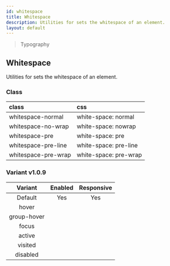 ```yaml
---
id: whitespace
title: Whitespace
description: Utilities for sets the whitespace of an element.
layout: default
---
```


> Typography

## Whitespace

Utilities for sets the whitespace of an element.

### Class

| <span class="px-3 py-1 text-white bg-charcoal-100 rounded-full">class</span> | <span class="px-3 py-1 text-white bg-charcoal-100 rounded-full">css</span> |
|:--|:--|
| whitespace-normal | white-space: normal |
| whitespace-no-wrap | white-space: nowrap |
| whitespace-pre | white-space: pre |
| whitespace-pre-line | white-space: pre-line |
| whitespace-pre-wrap | white-space: pre-wrap |

### Variant <span class="ml-1 px-2 py-1 text-sm text-gray-600 bg-gray-300">v1.0.9</span>

| <span class="font-semibold underline">Variant</span> | <span class="font-semibold underline">Enabled</span> | <span class="font-semibold underline">Responsive</span> |
|:-:|:-:|:-:|
| Default | Yes | Yes |
| hover| | |
| group-hover | | |
| focus | | |
| active | | |
| visited | | |
| disabled | | |
